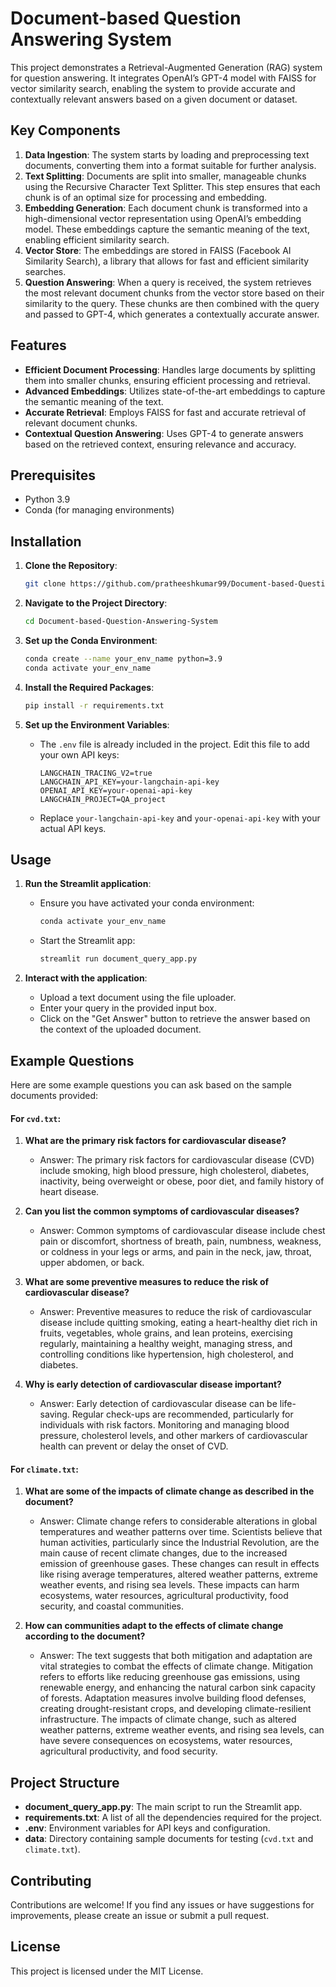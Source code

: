 <!-- # Document Question-Answering-System
This project demonstrates a Retrieval-Augmented Generation (RAG) system for question answering. It integrates OpenAI’s GPT-4 model with FAISS for vector similarity search, enabling the system to provide accurate and contextually relevant answers based on a given document or dataset.




### Key Components

	1.	Data Ingestion: The system starts by loading and preprocessing text documents, converting them into a format suitable for further analysis.
	2.	Text Splitting: Documents are split into smaller, manageable chunks using the Recursive Character Text Splitter. This step ensures that each chunk is of an optimal size for processing and embedding.
	3.	Embedding Generation: Each document chunk is transformed into a high-dimensional vector representation using OpenAI’s embedding model. These embeddings capture the semantic meaning of the text, enabling efficient similarity search.
	4.	Vector Store: The embeddings are stored in FAISS (Facebook AI Similarity Search), a library that allows for fast and efficient similarity searches.
	5.	Question Answering: When a query is received, the system retrieves the most relevant document chunks from the vector store based on their similarity to the query. These chunks are then combined with the query and passed to GPT-4, which generates a contextually accurate answer.


### Features

	•	Efficient Document Processing: Handles large documents by splitting them into smaller chunks, ensuring efficient processing and retrieval.
	•	Advanced Embeddings: Utilizes state-of-the-art embeddings to capture the semantic meaning of the text.
	•	Accurate Retrieval: Employs FAISS for fast and accurate retrieval of relevant document chunks.
	•	Contextual Question Answering: Uses GPT-4 to generate answers based on the retrieved context, ensuring relevance and accuracy.

### Installation

1. **Clone the Repository**:

    ```bash
    git clone https://github.com/pratheeshkumar99/Document-based-Question-Answering-System.git
    ```

2. **Navigate to the Project Directory**:

    ```bash
    cd Document-based-Question-Answering-System
    ```

3. **Set up the Conda Environment**:
    
    ```bash
    conda create --name your_env_name python=3.9
    conda activate your_env_name
    ```

4. **Install the Required Packages**:

    ```bash
    pip install -r requirements.txt
    ```

5. **Set up the Environment Variables**:
    - The `.env` file is already included in the project. Edit this file to add your own API keys:
        ```env
        LANGCHAIN_TRACING_V2=true
        LANGCHAIN_API_KEY=your-langchain-api-key
        OPENAI_API_KEY=your-openai-api-key
        LANGCHAIN_PROJECT=QA_project
        ```
    - Replace `your-langchain-api-key` and `your-openai-api-key` with your actual API keys.

### Usage

1. **Run the Streamlit application**:
    - Ensure you have activated your conda environment:
        ```bash
        conda activate your_env_name
        ```
    - Start the Streamlit app:
        ```bash
        streamlit run document_query_app.py
        ```

2. **Interact with the application**:
    - Upload a text document using the file uploader.
    - Enter your query in the provided input box.
    - Click on the "Get Answer" button to retrieve the answer based on the context of the uploaded document.

### Example Questions

Here are some example questions you can ask based on the sample documents provided:

#### For `cvd.txt`:

1. **What are the primary risk factors for cardiovascular disease?**
    - Answer: The primary risk factors for cardiovascular disease (CVD) include smoking, high blood pressure, high cholesterol, diabetes, inactivity, being overweight or obese, poor diet, and family history of heart disease.

2. **Can you list the common symptoms of cardiovascular diseases?**
    - Answer: Common symptoms of cardiovascular disease include chest pain or discomfort, shortness of breath, pain, numbness, weakness, or coldness in your legs or arms, and pain in the neck, jaw, throat, upper abdomen, or back.

3. **What are some preventive measures to reduce the risk of cardiovascular disease?**
    - Answer: Preventive measures to reduce the risk of cardiovascular disease include quitting smoking, eating a heart-healthy diet rich in fruits, vegetables, whole grains, and lean proteins, exercising regularly, maintaining a healthy weight, managing stress, and controlling conditions like hypertension, high cholesterol, and diabetes.

4. **Why is early detection of cardiovascular disease important?**
    - Answer: Early detection of cardiovascular disease can be life-saving. Regular check-ups are recommended, particularly for individuals with risk factors. Monitoring and managing blood pressure, cholesterol levels, and other markers of cardiovascular health can prevent or delay the onset of CVD.

#### For `climate.txt`:

1. **What are some of the impacts of climate change as described in the document?**
    - Answer: Climate change refers to considerable alterations in global temperatures and weather patterns over time. Scientists believe that human activities, particularly since the Industrial Revolution, are the main cause of recent climate changes, due to the increased emission of greenhouse gases. These changes can result in effects like rising average temperatures, altered weather patterns, extreme weather events, and rising sea levels. These impacts can harm ecosystems, water resources, agricultural productivity, food security, and coastal communities.

2. **How can communities adapt to the effects of climate change according to the document?**
    - Answer: The text suggests that both mitigation and adaptation are vital strategies to combat the effects of climate change. Mitigation refers to efforts like reducing greenhouse gas emissions, using renewable energy, and enhancing the natural carbon sink capacity of forests. Adaptation measures involve building flood defenses, creating drought-resistant crops, and developing climate-resilient infrastructure. The impacts of climate change, such as altered weather patterns, extreme weather events, and rising sea levels, can have severe consequences on ecosystems, water resources, agricultural productivity, and food security.

### Project Structure

- **document_query_app.py**: The main script to run the Streamlit app.
- **requirements.txt**: A list of all the dependencies required for the project.
- **.env**: Environment variables for API keys and configuration.
- **data**: Directory containing sample documents for testing (`cvd.txt` and `climate.txt`).

### Contributing

Contributions are welcome! If you find any issues or have suggestions for improvements, please create an issue or submit a pull request.

### License

This project is licensed under the MIT License. -->


# Document-based Question Answering System

This project demonstrates a Retrieval-Augmented Generation (RAG) system for question answering. It integrates OpenAI’s GPT-4 model with FAISS for vector similarity search, enabling the system to provide accurate and contextually relevant answers based on a given document or dataset.

## Key Components

1. **Data Ingestion**: The system starts by loading and preprocessing text documents, converting them into a format suitable for further analysis.
2. **Text Splitting**: Documents are split into smaller, manageable chunks using the Recursive Character Text Splitter. This step ensures that each chunk is of an optimal size for processing and embedding.
3. **Embedding Generation**: Each document chunk is transformed into a high-dimensional vector representation using OpenAI’s embedding model. These embeddings capture the semantic meaning of the text, enabling efficient similarity search.
4. **Vector Store**: The embeddings are stored in FAISS (Facebook AI Similarity Search), a library that allows for fast and efficient similarity searches.
5. **Question Answering**: When a query is received, the system retrieves the most relevant document chunks from the vector store based on their similarity to the query. These chunks are then combined with the query and passed to GPT-4, which generates a contextually accurate answer.

## Features

- **Efficient Document Processing**: Handles large documents by splitting them into smaller chunks, ensuring efficient processing and retrieval.
- **Advanced Embeddings**: Utilizes state-of-the-art embeddings to capture the semantic meaning of the text.
- **Accurate Retrieval**: Employs FAISS for fast and accurate retrieval of relevant document chunks.
- **Contextual Question Answering**: Uses GPT-4 to generate answers based on the retrieved context, ensuring relevance and accuracy.

## Prerequisites

- Python 3.9
- Conda (for managing environments)

## Installation

1. **Clone the Repository**:

    ```bash
    git clone https://github.com/pratheeshkumar99/Document-based-Question-Answering-System.git
    ```

2. **Navigate to the Project Directory**:

    ```bash
    cd Document-based-Question-Answering-System
    ```

3. **Set up the Conda Environment**:
    
    ```bash
    conda create --name your_env_name python=3.9
    conda activate your_env_name
    ```

4. **Install the Required Packages**:

    ```bash
    pip install -r requirements.txt
    ```

5. **Set up the Environment Variables**:
    - The `.env` file is already included in the project. Edit this file to add your own API keys:
        ```env
        LANGCHAIN_TRACING_V2=true
        LANGCHAIN_API_KEY=your-langchain-api-key
        OPENAI_API_KEY=your-openai-api-key
        LANGCHAIN_PROJECT=QA_project
        ```
    - Replace `your-langchain-api-key` and `your-openai-api-key` with your actual API keys.

## Usage

1. **Run the Streamlit application**:
    - Ensure you have activated your conda environment:
        ```bash
        conda activate your_env_name
        ```
    - Start the Streamlit app:
        ```bash
        streamlit run document_query_app.py
        ```

2. **Interact with the application**:
    - Upload a text document using the file uploader.
    - Enter your query in the provided input box.
    - Click on the "Get Answer" button to retrieve the answer based on the context of the uploaded document.

## Example Questions

Here are some example questions you can ask based on the sample documents provided:

#### For `cvd.txt`:

1. **What are the primary risk factors for cardiovascular disease?**
    - Answer: The primary risk factors for cardiovascular disease (CVD) include smoking, high blood pressure, high cholesterol, diabetes, inactivity, being overweight or obese, poor diet, and family history of heart disease.

2. **Can you list the common symptoms of cardiovascular diseases?**
    - Answer: Common symptoms of cardiovascular disease include chest pain or discomfort, shortness of breath, pain, numbness, weakness, or coldness in your legs or arms, and pain in the neck, jaw, throat, upper abdomen, or back.

3. **What are some preventive measures to reduce the risk of cardiovascular disease?**
    - Answer: Preventive measures to reduce the risk of cardiovascular disease include quitting smoking, eating a heart-healthy diet rich in fruits, vegetables, whole grains, and lean proteins, exercising regularly, maintaining a healthy weight, managing stress, and controlling conditions like hypertension, high cholesterol, and diabetes.

4. **Why is early detection of cardiovascular disease important?**
    - Answer: Early detection of cardiovascular disease can be life-saving. Regular check-ups are recommended, particularly for individuals with risk factors. Monitoring and managing blood pressure, cholesterol levels, and other markers of cardiovascular health can prevent or delay the onset of CVD.

#### For `climate.txt`:

1. **What are some of the impacts of climate change as described in the document?**
    - Answer: Climate change refers to considerable alterations in global temperatures and weather patterns over time. Scientists believe that human activities, particularly since the Industrial Revolution, are the main cause of recent climate changes, due to the increased emission of greenhouse gases. These changes can result in effects like rising average temperatures, altered weather patterns, extreme weather events, and rising sea levels. These impacts can harm ecosystems, water resources, agricultural productivity, food security, and coastal communities.

2. **How can communities adapt to the effects of climate change according to the document?**
    - Answer: The text suggests that both mitigation and adaptation are vital strategies to combat the effects of climate change. Mitigation refers to efforts like reducing greenhouse gas emissions, using renewable energy, and enhancing the natural carbon sink capacity of forests. Adaptation measures involve building flood defenses, creating drought-resistant crops, and developing climate-resilient infrastructure. The impacts of climate change, such as altered weather patterns, extreme weather events, and rising sea levels, can have severe consequences on ecosystems, water resources, agricultural productivity, and food security.

## Project Structure

- **document_query_app.py**: The main script to run the Streamlit app.
- **requirements.txt**: A list of all the dependencies required for the project.
- **.env**: Environment variables for API keys and configuration.
- **data**: Directory containing sample documents for testing (`cvd.txt` and `climate.txt`).

## Contributing

Contributions are welcome! If you find any issues or have suggestions for improvements, please create an issue or submit a pull request.

## License

This project is licensed under the MIT License.
